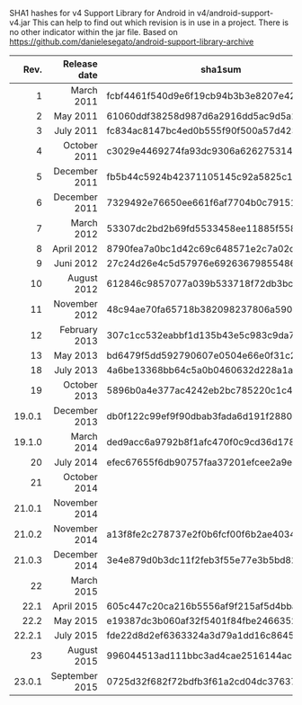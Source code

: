 SHA1 hashes for v4 Support Library for Android in  v4/android-support-v4.jar
This can help to find out which revision is in use in a project. There is no other indicator within the jar file. 
Based on https://github.com/danielesegato/android-support-library-archive

|Rev.   | Release date   |                sha1sum                   |             md5sum
|------:|---------------:|------------------------------------------|---------------------------------
|  1    | March     2011 | fcbf4461f540d9e6f19cb94b3b3e8207e42f9a71 | a3191813b70f6fffb3efdd17712ee1c4 
|  2    | May       2011 | 61060ddf38258d987d6a2916dd5ac9d5a15bba10 | 3fb707eb649b105a2175451ec208db9e
|  3    | July      2011 | fc834ac8147bc4ed0b555f90f500a57d4232c448 | 51da04a1fc400de95561214528c268e5
|  4    | October   2011 | c3029e4469274fa93dc9306a626275314e50a8e4 | 86dfb3c6ac2db479ff396906fe4ee1be
|  5    | December  2011 | fb5b44c5924b42371105145c92a5825c1e7ac95d | 6ed7cfa457967cb8d5924c93b96847e7
|  6    | December  2011 | 7329492e76650ee661f6af7704b0c79151d8e1ef | bcf017dfe2243c8d72b4b2aa40101040
|  7    | March     2012 | 53307dc2bd2b69fd5533458ee11885f55807de4b | c6c2148762c614d3bad120ca01491e34
|  8    | April     2012 | 8790fea7a0bc1d42c69c648571e2c7a02c92cf4c | 776555f10c632cd4f2790b6bbd2465bf
|  9    | Juni      2012 | 27c24d26e4c5d57976e6926367985548678e913c | d0107ad5a43839ecdc08fbcf783bdb4f
| 10    | August    2012 | 612846c9857077a039b533718f72db3bc041d389 | 7c357558b1ef5cd16f1d312fe87c38a0
| 11    | November  2012 | 48c94ae70fa65718b382098237806a5909bb096e | 7b5efe58fd28cbc7fa8f9e88ab9c7d65
| 12    | February  2013 | 307c1cc532eabbf1d135b43e5c983c9da700449d | 9974894df6e8ba95bb27f5e85e2cdfb5
| 13    | May       2013 | bd6479f5dd592790607e0504e66e0f31c2b4d308 | 5dce8843261486180715e459d953885d
| 18    | July      2013 | 4a6be13368bb64c5a0b0460632d228a1a915f58f | ed257a47cae11af1a55614055b879947
| 19    | October   2013 | 5896b0a4e377ac4242eb2bc785220c1c4fc052f4 | 8ec28ddd6c1b954bfa1fa54c5df54eba
| 19.0.1| December  2013 | db0f122c99ef9f90dbab3fada6d191f2880cbb8e | 0e7dc7acd3505ac97eb7e6d72719bab5
| 19.1.0| March     2014 | ded9acc6a9792b8f1afc470f0c9cd36d178914cd | 0b72a547a1b0753bc1ff6aefe95a76f4
| 20    | July      2014 | efec67655f6db90757faa37201efcee2a9ec3507 | 7c2158f2aba8503df83f92c934508e2f
| 21    | October   2014 |
| 21.0.1| November  2014 |
| 21.0.2| November  2014 | a13f8fe2c278737e2f0b6fcf00f6b2ae4034aacf |
| 21.0.3| December  2014 | 3e4e879d0b3dc11f2feb3f55e77e3b5bd82c4a28 |
| 22    | March     2015 |
| 22.1  | April     2015 | 605c447c20ca216b5556af9f215af5d4bba1b117 
| 22.2  | May       2015 | e19387dc3b060af32f5401f84fbe246635256955 |
| 22.2.1| July      2015 | fde22d8d2ef6363324a3d79a1dd16c8645c25564 |
| 23    | August    2015 | 996044513ad111bbc3ad4cae2516144ac73daa4f |
| 23.0.1| September 2015 | 0725d32f682f72bdfb3f61a2cd04dc3763710b6c |